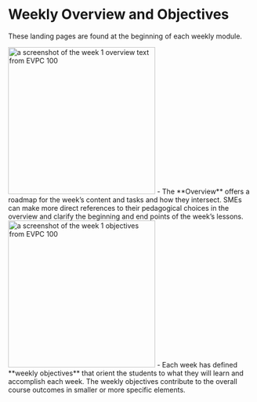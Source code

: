 # Weekly Overview and Objectives

These landing pages are found at the beginning of each 
weekly module. 


<img src="EVPC-100-Week-1-Overview.png" alt="a screenshot of the week 1 overview text from EVPC 100" width="300" thumbnail="true"/>
- The **Overview** offers a roadmap for the week’s 
content and tasks and how they intersect. 
SMEs can make more direct references to their pedagogical 
choices in the overview and clarify the beginning and end 
points of the week’s lessons.


<img src="EVPC-100-Week-1-Objectives.png" alt="a screenshot of the week 1 objectives from EVPC 100" width="300" thumbnail="true"/>
- Each week has defined **weekly objectives** that orient the 
students to what they will learn and accomplish each week. 
The weekly objectives contribute to the overall course 
outcomes in smaller or more specific elements. 


<img src="" alt=""/>
